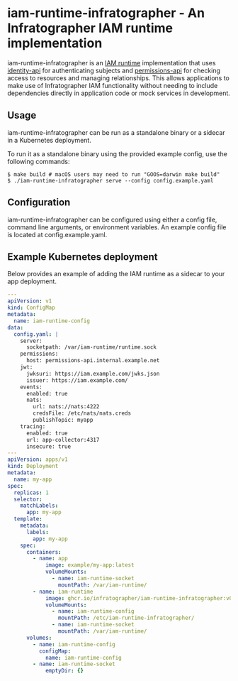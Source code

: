 # iam-runtime-infratographer - An Infratographer IAM runtime implementation

iam-runtime-infratographer is an [IAM runtime][iam-runtime] implementation that uses [identity-api][identity-api] for authenticating subjects and [permissions-api][permissions-api] for checking access to resources and managing relationships. This allows applications to make use of Infratographer IAM functionality without needing to include dependencies directly in application code or mock services in development.

[iam-runtime]: https://github.com/metal-toolbox/iam-runtime
[identity-api]: https://github.com/infratographer/identity-api
[permissions-api]: https://github.com/infratographer/permissions-api

## Usage

iam-runtime-infratographer can be run as a standalone binary or a sidecar in a Kubernetes deployment.

To run it as a standalone binary using the provided example config, use the following commands:

```
$ make build # macOS users may need to run "GOOS=darwin make build"
$ ./iam-runtime-infratographer serve --config config.example.yaml
```

## Configuration

iam-runtime-infratographer can be configured using either a config file, command line arguments, or environment variables. An example config file is located at config.example.yaml.

## Example Kubernetes deployment

Below provides an example of adding the IAM runtime as a sidecar to your app deployment.

```yaml
---
apiVersion: v1
kind: ConfigMap
metadata:
  name: iam-runtime-config
data:
  config.yaml: |
    server:
      socketpath: /var/iam-runtime/runtime.sock
    permissions:
      host: permissions-api.internal.example.net
    jwt:
      jwksuri: https://iam.example.com/jwks.json
      issuer: https://iam.example.com/
    events:
      enabled: true
      nats:
        url: nats://nats:4222
        credsFile: /etc/nats/nats.creds
        publishTopic: myapp
    tracing:
      enabled: true
      url: app-collector:4317
      insecure: true
---
apiVersion: apps/v1
kind: Deployment
metadata:
  name: my-app
spec:
  replicas: 1
  selector:
    matchLabels:
      app: my-app
  template:
    metadata:
      labels:
        app: my-app
    spec:
      containers:
        - name: app
            image: example/my-app:latest
            volumeMounts:
              - name: iam-runtime-socket
                mountPath: /var/iam-runtime/
        - name: iam-runtime
            image: ghcr.io/infratographer/iam-runtime-infratographer:v0.3.1
            volumeMounts:
              - name: iam-runtime-config
                mountPath: /etc/iam-runtime-infratographer/
              - name: iam-runtime-socket
                mountPath: /var/iam-runtime/
      volumes:
        - name: iam-runtime-config
          configMap:
            name: iam-runtime-config
        - name: iam-runtime-socket
            emptyDir: {}
```
